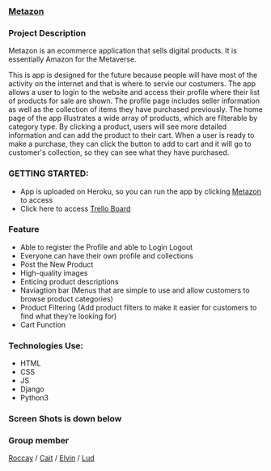 ### [Metazon](https://metazon.herokuapp.com/)


### Project Description 
Metazon is an ecommerce application that sells digital products. It is essentially Amazon for the Metaverse. 

This is app is designed for the future because people will have most of the activity on the internet and that is where to servie our costumers. The app allows a user to login to the website and access their profile where their list of products for sale are shown. The profile page includes seller information as well as the collection of items they have purchased previously. The home page of the app illustrates a wide array of products, which are filterable by category type. By clicking a product, users will see more detailed information and can add the product to their cart. When a user is ready to make a purchase, they can click the button to add to cart and it will go to customer's collection, so they can see what they have purchased.

### GETTING STARTED:

- App is uploaded on Heroku, so you can run the app by clicking [Metazon](https://metazon.herokuapp.com/) to access 
- Click here to access [Trello Board](https://trello.com/b/eTO21UiG/sei-project-3)

### Feature 

- Able to register the Profile and able to Login Logout
- Everyone can have their own profile and collections
- Post the New Product
- High-quality images
- Enticing product descriptions
- Naviagtion bar (Menus that are simple to use and allow customers to browse product categories)
- Product Filtering (Add product filters to make it easier for customers to find what they’re looking for)
- Cart Function



### Technologies Use:

- HTML
- CSS
- JS
- Django
- Python3

### Screen Shots is down below 



### Group member 

[Roccay](https://github.com/Roccay) / [Cait](https://github.com/caitbrock) / [Elvin](https://github.com/elvinhatamov) / [Lud](https://github.com/ludlin886) 


